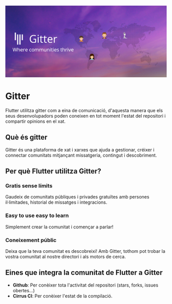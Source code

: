 <!-- TITLE: Mecanismes Comunicacio -->

![Gitter](/uploads/gitter.png "Gitter")
# Gitter 
Flutter utilitza gitter com a eina de comunicació, d'aquesta manera que els seus desenvolupadors poden coneixen en tot moment l'estat del repositori i compartir opinions en el xat.

## Què és gitter

Gitter és una plataforma de xat i xarxes que ajuda a gestionar, créixer i connectar comunitats mitjançant missatgeria, contingut i descobriment.

## Per què Flutter utilitza Gitter?

### Gratis sense límits

Gaudeix de comunitats públiques i privades gratuïtes amb persones il·limitades, historial de missatges i integracions.

### Easy to use easy to learn

Simplement crear la comunitat i començar a parlar!

### Coneixement públic

Deixa que la teva comunitat es descobreixi! Amb Gitter, tothom pot trobar la vostra comunitat al nostre directori i als motors de cerca.

## Eines que integra la comunitat de Flutter a Gitter

- **Github**: Per conèixer tota l'activitat del repositori (stars, forks, issues obertes...)
- **Cirrus CI**: Per conèixer l'estat de la compilació.
